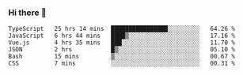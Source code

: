 ### Hi there 👋

<!--
**hjklink/hjklink** is a ✨ _special_ ✨ repository because its `README.md` (this file) appears on your GitHub profile.

Here are some ideas to get you started:

- 🔭 I’m currently working on ...
- 🌱 I’m currently learning ...
- 👯 I’m looking to collaborate on ...
- 🤔 I’m looking for help with ...
- 💬 Ask me about ...
- 📫 How to reach me: ...
- 😄 Pronouns: ...
- ⚡ Fun fact: ...
-->


<!--START_SECTION:waka-->

```text
TypeScript   25 hrs 14 mins  ████████████████░░░░░░░░░   64.26 %
JavaScript   6 hrs 44 mins   ████▒░░░░░░░░░░░░░░░░░░░░   17.16 %
Vue.js       4 hrs 35 mins   ███░░░░░░░░░░░░░░░░░░░░░░   11.70 %
JSON         2 hrs           █▒░░░░░░░░░░░░░░░░░░░░░░░   05.10 %
Bash         15 mins         ▒░░░░░░░░░░░░░░░░░░░░░░░░   00.67 %
CSS          7 mins          ░░░░░░░░░░░░░░░░░░░░░░░░░   00.31 %
```

<!--END_SECTION:waka-->

